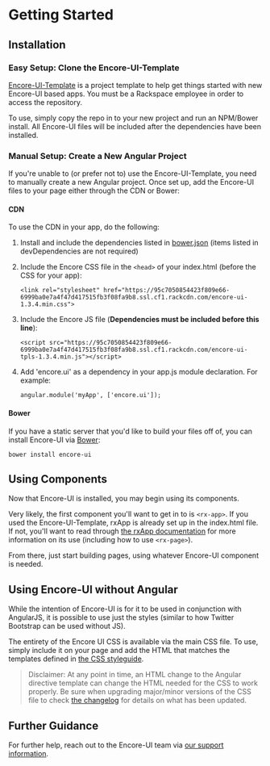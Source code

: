 # Getting Started

## Installation

### Easy Setup: Clone the Encore-UI-Template

[Encore-UI-Template](https://github.com/rackerlabs/encore-ui-template) is a project template to help get things started with new Encore-UI based apps. You must be a Rackspace employee in order to access the repository.

To use, simply copy the repo in to your new project and run an NPM/Bower install. All Encore-UI files will be included after the dependencies have been installed.

### Manual Setup: Create a New Angular Project

If you're unable to (or prefer not to) use the Encore-UI-Template, you need to manually create a new Angular project. Once set up, add the Encore-UI files to your page either through the CDN or Bower:

#### CDN

To use the CDN in your app, do the following:

1. Install and include the dependencies listed in [bower.json](./bower.json) (items listed in devDependencies are not required)

2. Include the Encore CSS file in the `<head>` of your index.html (before the CSS for your app):

    ```
    <link rel="stylesheet" href="https://95c7050854423f809e66-6999ba0e7a4f47d417515fb3f08fa9b8.ssl.cf1.rackcdn.com/encore-ui-1.3.4.min.css">
    ```

3. Include the Encore JS file (**Dependencies must be included before this line**):

    ```
    <script src="https://95c7050854423f809e66-6999ba0e7a4f47d417515fb3f08fa9b8.ssl.cf1.rackcdn.com/encore-ui-tpls-1.3.4.min.js"></script>
    ```

4. Add 'encore.ui' as a dependency in your app.js module declaration. For example:

    ```
    angular.module('myApp', ['encore.ui']);
    ```

#### Bower

If you have a static server that you'd like to build your files off of, you can install Encore-UI via [Bower](http://bower.io):

```
bower install encore-ui
```

## Using Components

Now that Encore-UI is installed, you may begin using its components.

Very likely, the first component you'll want to get in to is `<rx-app>`. If you used the Encore-UI-Template, rxApp is already set up in the index.html file. If not, you'll want to read through [the rxApp documentation](http://rackerlabs.github.io/encore-ui/#/component/rxApp) for more information on its use (including how to use `<rx-page>`).

From there, just start building pages, using whatever Encore-UI component is needed.

## Using Encore-UI without Angular

While the intention of Encore-UI is for it to be used in conjunction with AngularJS, it is possible to use just the styles (similar to how Twitter Bootstrap can be used without JS).

The entirety of the Encore UI CSS is available via the main CSS file. To use, simply include it on your page and add the HTML that matches the templates defined in [the CSS styleguide](http://rackerlabs.github.io/encore-ui/styleguide/index.html).

> Disclaimer: At any point in time, an HTML change to the Angular directive template can change the HTML needed for the CSS to work properly. Be sure when upgrading major/minor versions of the CSS file to check [the changelog](../CHANGELOG.md) for details on what has been updated.

## Further Guidance

For further help, reach out to the Encore-UI team via [our support information](https://github.com/rackerlabs/encore-ui#support).